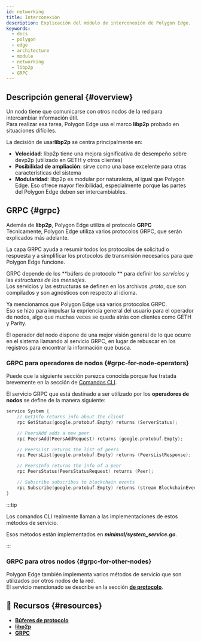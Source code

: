```yaml
---
id: networking
title: Interconexión
description: Explicación del módulo de interconexión de Polygon Edge.
keywords:
  - docs
  - polygon
  - edge
  - architecture
  - module
  - networking
  - libp2p
  - GRPC
---
```


## Descripción general {#overview}

Un nodo tiene que comunicarse con otros nodos de la red para intercambiar información útil.<br />
Para realizar esa tarea, Polygon Edge usa el marco **libp2p** probado en situaciones difíciles.

La decisión de usar**libp2p** se centra principalmente en:
* **Velocidad**: libp2p tiene una mejora significativa de desempeño sobre devp2p (utilizado en GETH y otros clientes)
* **Posibilidad de ampliación**: sirve como una base excelente para otras características del sistema
* **Modularidad**: libp2p es modular por naturaleza, al igual que Polygon Edge. Eso ofrece mayor flexibilidad, especialmente porque las partes del Polygon Edge deben ser intercambiables.

## GRPC {#grpc}

Además de **libp2p**, Polygon Edge utiliza el protocolo **GRPC** <br />
Técnicamente, Polygon Edge utiliza varios protocolos GRPC, que serán explicados más adelante.

La capa GRPC ayuda a resumir todos los protocolos de solicitud o respuesta y a simplificar los protocolos de transmisión necesarios para que Polygon Edge funcione.

GRPC depende de los **búfers de protocolo ** para definir *los servicios* y las *estructuras de los mensajes*. <br />
Los servicios y las estructuras se definen en los archivos *.proto*, que son compilados y son agnósticos con respecto al idioma.

Ya mencionamos que Polygon Edge usa varios protocolos GRPC.<br />
Eso se hizo para impulsar la expriencia general del usuario para el operador de nodos, algo que muchas veces se queda atrás con clientes como GETH y Parity.

El operador del nodo dispone de una mejor visión general de lo que ocurre en el sistema llamando al servicio GRPC, en lugar de rebuscar en los registros para encontrar la información que busca.

### GRPC para operadores de nodos {#grpc-for-node-operators}

Puede que la siguiente sección parezca conocida porque fue tratada brevemente en la sección de [Comandos CLI](/docs/edge/get-started/cli-commands).

El servicio GRPC que está destinado a ser utilizado por los **operadores de nodos** se define de la manera siguiente:
````go title="minimal/proto/system.proto"
service System {
    // GetInfo returns info about the client
    rpc GetStatus(google.protobuf.Empty) returns (ServerStatus);

    // PeersAdd adds a new peer
    rpc PeersAdd(PeersAddRequest) returns (google.protobuf.Empty);

    // PeersList returns the list of peers
    rpc PeersList(google.protobuf.Empty) returns (PeersListResponse);

    // PeersInfo returns the info of a peer
    rpc PeersStatus(PeersStatusRequest) returns (Peer);

    // Subscribe subscribes to blockchain events
    rpc Subscribe(google.protobuf.Empty) returns (stream BlockchainEvent);
}
````
:::tip

Los comandos CLI realmente llaman a las implementaciones de estos métodos de servicio.

Esos métodos están implementados en ***minimal/system_service.go***.

:::

### GRPC para otros nodos {#grpc-for-other-nodes}

Polygon Edge también implementa varios métodos de servicio que son utilizados por otros nodos de la red. <br />
El servicio mencionado se describe en la sección **[de protocolo](docs/edge/architecture/modules/consensus)**.

## 📜 Recursos {#resources}
* **[Búferes de protocolo](https://developers.google.com/protocol-buffers)**
* **[libp2p](https://libp2p.io/)**
* **[GRPC](https://grpc.io/)**
